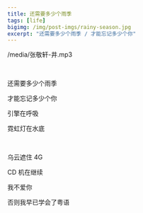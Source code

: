 ```yaml
---
title: 还需要多少个雨季
tags: [life]
bigimg: /img/post-imgs/rainy-season.jpg
excerpt: "还需要多少个雨季 / 才能忘记多少个你"
---
```


<p>/media/张敬轩-井.mp3</p>

<br>

还需要多少个雨季

才能忘记多少个你

引擎在呼吸

霓虹灯在水底

<br>

乌云遮住 4G

CD 机在继续

我不爱你

否则我早已学会了粤语
